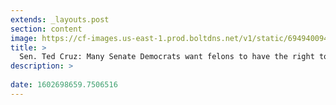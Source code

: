 ```yaml
--- 
extends: _layouts.post 
section: content 
image: https://cf-images.us-east-1.prod.boltdns.net/v1/static/694940094001/1a182177-9868-4ca5-a276-3923e7a2bfaf/4f8e98dc-6f79-4beb-abc0-3b2a0c7ec53b/1280x720/match/image.jpg 
title: > 
  Sen. Ted Cruz: Many Senate Democrats want felons to have the right to vote 
description: > 
   
date: 1602698659.7506516 
--- 
```

